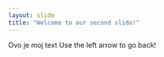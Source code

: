 ```yaml
---
layout: slide
title: "Welcome to our second slide!"
---
```

Ovo je moj text
Use the left arrow to go back!
